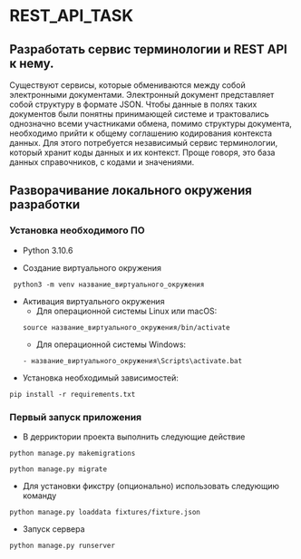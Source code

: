 # REST_API_TASK


## Разработать сервис терминологии и REST API к нему.
Существуют сервисы, которые обмениваются между собой электронными документами. Электронный документ представляет собой структуру в формате
JSON.
Чтобы данные в полях таких документов были понятны принимающей системе и трактовались однозначно всеми участниками обмена, помимо структуры
документа, необходимо прийти к общему соглашению кодирования контекста данных.
Для этого потребуется независимый сервис терминологии, который хранит коды данных и их контекст. Проще говоря, это база данных справочников, с
кодами и значениями.

## Разворачивание локального окружения разработки

### Установка необходимого ПО
  - Python 3.10.6
* Создание виртуального окружения 
 ```commandline
  python3 -m venv название_виртуального_окружения
 ```
* Активация виртуального окружения
  - Для операционной системы Linux или macOS:
  ```commandline
  source название_виртуального_окружения/bin/activate
  ```
  - Для операционной системы Windows:
  ```commandline
  - название_виртуального_окружения\Scripts\activate.bat
  ```
* Установка необходимый зависимостей:
```commandline
pip install -r requirements.txt
```
### Первый запуск приложения
* В дерриктории проекта выполнить следующие действие
```commandline
python manage.py makemigrations
```
```commandline
python manage.py migrate
```
* Для установки фикстру (опционально) использовать следующию команду
```commandline
python manage.py loaddata fixtures/fixture.json
```
* Запуск сервера
```commandline
python manage.py runserver
```



